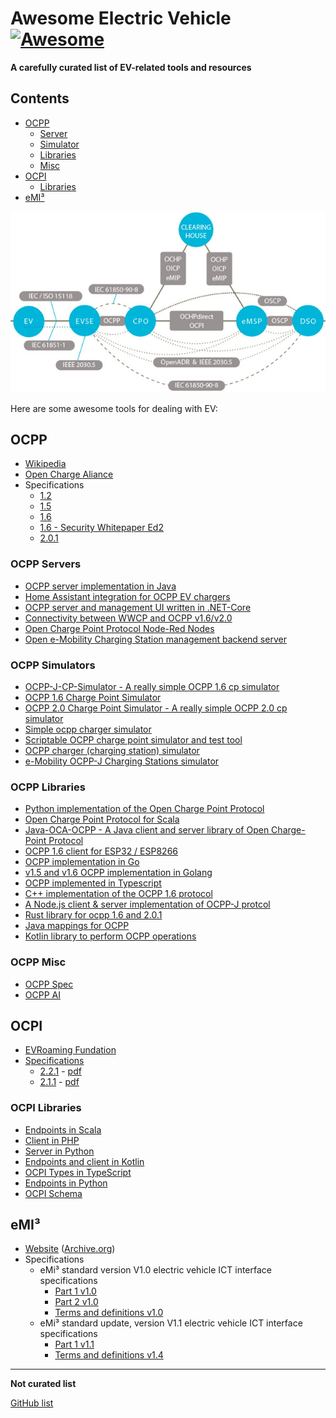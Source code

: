 # Awesome Electric Vehicle [![Awesome](https://awesome.re/badge.svg)](https://awesome.re)

**A carefully curated list of EV-related tools and resources**

## Contents

- [OCPP](#ocpp)
  - [Server](#ocpp-servers)
  - [Simulator](#ocpp-simulators)
  - [Libraries](#ocpp-libraries)
  - [Misc](#ocpp-misc)
- [OCPI](#ocpi)
  - [Libraries](#ocpi-libraries)
- [eMI³](#emi)

[![ev roaming protocols](img/ev-roaming-protocols.jpg)](https://www.emobilitysimplified.com/2020/08/ev-roaming-protocol-differences-OCPI-OICP-OCHP-eMIP.html)

Here are some awesome tools for dealing with EV:

## OCPP

* [Wikipedia](https://en.wikipedia.org/wiki/Open_Charge_Point_Protocol)
* [Open Charge Aliance](https://www.openchargealliance.org/)
* Specifications
  * [1.2](ocpp/OCPP-1.2)
  * [1.5](ocpp/OCPP-1.5)
  * [1.6](ocpp/OCPP-1.6-Documentation_2019_12)
  * [1.6 - Security Whitepaper Ed2](ocpp/OCPP-1.6-security-whitepaper-edition-2)
  * [2.0.1](ocpp/OCPP-2.0.1-Specification)

### OCPP Servers

* [OCPP server implementation in Java](https://github.com/steve-community/steve)
* [Home Assistant integration for OCPP EV chargers](https://github.com/lbbrhzn/ocpp)
* [OCPP server and management UI written in .NET-Core](https://github.com/dallmann-consulting/ocpp.core)
* [Connectivity between WWCP and OCPP v1.6/v2.0](https://github.com/openchargingcloud/wwcp_ocpp)
* [Open Charge Point Protocol Node-Red Nodes](https://github.com/argonne-national-laboratory/node-red-contrib-ocpp)
* [Open e-Mobility Charging Station management backend server](https://github.com/charge-angels/ca-ev-server)

### OCPP Simulators

* [OCPP-J-CP-Simulator - A really simple OCPP 1.6 cp simulator](https://github.com/kubarskii/OCPP-J-CP-Simulator)
* [OCPP 1.6 Charge Point Simulator](https://github.com/javaisjavascript/ocpp-1.6-cp-simulator)
* [OCPP 2.0 Charge Point Simulator - A really simple OCPP 2.0 cp simulator](https://github.com/JavaIsJavaScript/OCPP-2.0-CP-Simulator)
* [Simple ocpp charger simulator](https://github.com/shellrechargesolutionseu/ocpp-charger)
* [Scriptable OCPP charge point simulator and test tool](https://github.com/shellrechargesolutionseu/docile-charge-point)
* [OCPP charger (charging station) simulator](https://github.com/vasyas/charger-simulator)
* [e-Mobility OCPP-J Charging Stations simulator](https://github.com/sap-labs-france/ev-simulator)

### OCPP Libraries

* [Python implementation of the Open Charge Point Protocol](https://github.com/mobilityhouse/ocpp)
* [Open Charge Point Protocol for Scala](github.com/ihomer/scala-ocpp)
* [Java-OCA-OCPP - A Java client and server library of Open Charge-Point Protocol](https://github.com/chargetimeeu/java-oca-ocpp)
* [OCPP 1.6 client for ESP32 / ESP8266](https://github.com/matth-x/ArduinoOcpp)
* [OCPP implementation in Go](https://github.com/lorenzodonini/ocpp-go)
* [v1.5 and v1.6 OCPP implementation in Golang](https://github.com/voltbras/go-ocpp)
* [OCPP implemented in Typescript](https://github.com/voltbras/ts-ocpp)
* [C++ implementation of the OCPP 1.6 protocol](https://github.com/c-jimenez/open-ocpp)
* [A Node.js client & server implementation of OCPP-J protcol](https://github.com/mikuso/ocpp-rpc)
* [Rust library for ocpp 1.6 and 2.0.1](https://github.com/codelabsab/rust-ocpp)
* [Java mappings for OCPP](https://github.com/steve-community/ocpp-jaxb)
* [Kotlin library to perform OCPP operations](https://github.com/izivia/ocpp-toolkit)

### OCPP Misc

* [OCPP Spec](https://ocpp-spec.org/)
* [OCPP AI](https://ocpp.vercel.app/)

## OCPI

* [EVRoaming Fundation](https://evroaming.org/)
* [Specifications](https://github.com/ocpi/ocpi)
  * [2.2.1](https://github.com/ocpi/ocpi/tree/release-2.2.1-bugfixes) - [pdf](https://github.com/ocpi/ocpi/releases/download/2.2.1/OCPI-2.2.1.pdf) 
  * [2.1.1](https://github.com/ocpi/ocpi/tree/release-2.1.1-bugfixes) - [pdf](https://github.com/ocpi/ocpi/releases/download/2.1.1-d2/OCPI_2.1.1-d2.pdf)

### OCPI Libraries

* [Endpoints in Scala](https://github.com/ShellRechargeSolutionsEU/ocpi-endpoints)
* [Client in PHP](https://github.com/ChargeMap/ocpi-protocol)
* [Server in Python](https://github.com/TECHS-Technological-Solutions/ocpi)
* [Endpoints and client in Kotlin](https://github.com/IZIVIA/ocpi-toolkit)
* [OCPI Types in TypeScript](https://github.com/gaia-green-tech/ocpi-types)
* [Endpoints in Python](https://github.com/NOWUM/pyOCPI)
* [OCPI Schema](https://github.com/solidstudiosh/ocpi-schema)

## eMI³

* [Website](http://emi3group.com/) ([Archive.org](https://web.archive.org/web/20230925033629/http://emi3group.com/))
* Specifications
  * eMi³ standard version V1.0 electric vehicle ICT interface specifications
    * [Part 1 v1.0](emi3/emi3-1.0/eMI3-standard-v1.0-Part-1.pdf)
    * [Part 2 v1.0](emi3/emi3-1.0/eMI3-standard-v1.0-Part-2.pdf)
    * [Terms and definitions v1.0](emi3/emi3-1.0/eMI3-standard-TermsAndDefinitions-v1.0.pdf)
  * eMi³ standard update, version V1.1 electric vehicle ICT interface specifications
    * [Part 1 v1.1](emi3/emi3-1.1/eMI3-standard-v1.1-Part-1.pdf)
    * [Terms and definitions v1.4](emi3/emi3-1.1/eMI3-standard-TermsAndDefinitions-v1.4.pdf)

---

**Not curated list**

[GitHub list](https://github.com/stars/juherr/lists/ev)
